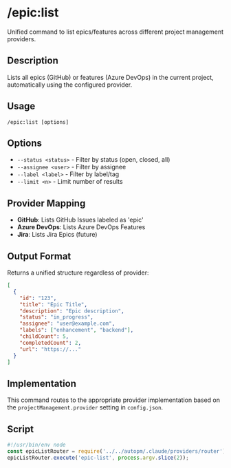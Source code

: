 # /epic:list

Unified command to list epics/features across different project management providers.

## Description

Lists all epics (GitHub) or features (Azure DevOps) in the current project, automatically using the configured provider.

## Usage

```
/epic:list [options]
```

## Options

- `--status <status>` - Filter by status (open, closed, all)
- `--assignee <user>` - Filter by assignee
- `--label <label>` - Filter by label/tag
- `--limit <n>` - Limit number of results

## Provider Mapping

- **GitHub**: Lists GitHub Issues labeled as 'epic'
- **Azure DevOps**: Lists Azure DevOps Features
- **Jira**: Lists Jira Epics (future)

## Output Format

Returns a unified structure regardless of provider:

```json
[
  {
    "id": "123",
    "title": "Epic Title",
    "description": "Epic description",
    "status": "in_progress",
    "assignee": "user@example.com",
    "labels": ["enhancement", "backend"],
    "childCount": 5,
    "completedCount": 2,
    "url": "https://..."
  }
]
```

## Implementation

This command routes to the appropriate provider implementation based on the `projectManagement.provider` setting in `config.json`.

## Script

```javascript
#!/usr/bin/env node
const epicListRouter = require('../../autopm/.claude/providers/router');
epicListRouter.execute('epic-list', process.argv.slice(2));
```